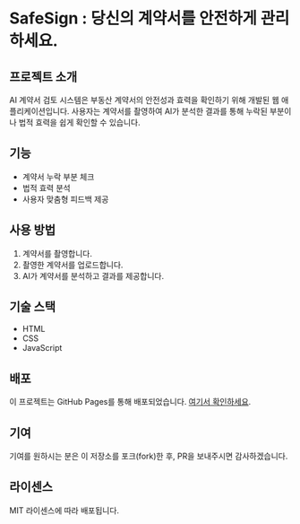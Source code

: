 # SafeSign : 당신의 계약서를 안전하게 관리하세요.

## 프로젝트 소개
AI 계약서 검토 시스템은 부동산 계약서의 안전성과 효력을 확인하기 위해 개발된 웹 애플리케이션입니다. 사용자는 계약서를 촬영하여 AI가 분석한 결과를 통해 누락된 부분이나 법적 효력을 쉽게 확인할 수 있습니다.

## 기능
- 계약서 누락 부분 체크
- 법적 효력 분석
- 사용자 맞춤형 피드백 제공

## 사용 방법
1. 계약서를 촬영합니다.
2. 촬영한 계약서를 업로드합니다.
3. AI가 계약서를 분석하고 결과를 제공합니다.

## 기술 스택
- HTML
- CSS
- JavaScript

## 배포
이 프로젝트는 GitHub Pages를 통해 배포되었습니다. [여기서 확인하세요](https://JiNugithub1.github.io).

## 기여
기여를 원하시는 분은 이 저장소를 포크(fork)한 후, PR을 보내주시면 감사하겠습니다.

## 라이센스
MIT 라이센스에 따라 배포됩니다.
